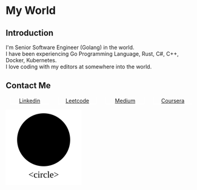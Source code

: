 # My World

## Introduction

I'm Senior Software Engineer (Golang) in the world.</br>
I have been experiencing Go Programming Language, Rust, C#, C++, Docker, Kubernetes.</br>
I love coding with my editors at somewhere into the world.</br>

## Contact Me

<div style="width: 100%; display: flex">
<div style="text-align: center; width: 100px; margin: 0 auto; border: 1px solid white">
<a href="https://www.linkedin.com/in/nattakit-boonyang/" target="_blank">Linkedin</a>
</div>
<div style="text-align: center; width: 100px; margin: 0 auto; border: 1px solid white">
<a href="https://leetcode.com/imkk000" target="_blank">Leetcode</a>
</div>
<div style="text-align: center; width: 100px; margin: 0 auto; border: 1px solid white">
<a href="https://medium.com/@imkk000" target="_blank">Medium</a>
</div>
<div style="text-align: center; width: 100px; margin: 0 auto; border: 1px solid white">
<a href="https://www.coursera.org/user/dd6c531a628fd3e53ef42e58458f366d">Coursera</a>
</div>
</div>

![test](test.svg)
